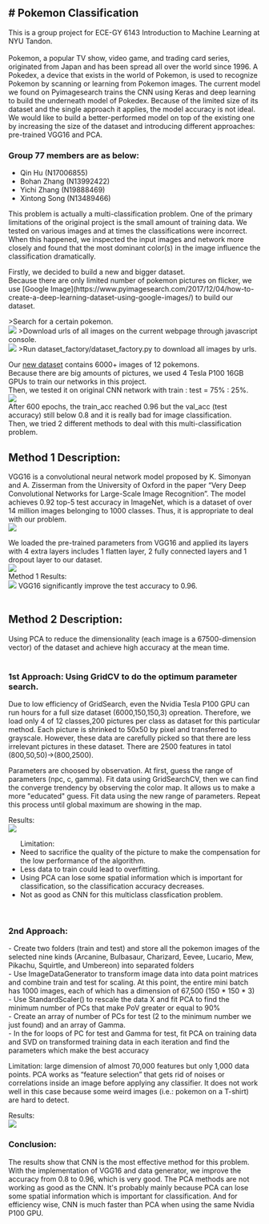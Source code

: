 <h2># Pokemon Classification</h2>
This is a group project for ECE-GY 6143 Introduction to Machine Learning at NYU Tandon.<br/>
<br/>
Pokemon, a popular TV show, video game, and trading card series, originated from Japan
and has been spread all over the world since 1996. A Pokedex, a device that exists in the
world of Pokemon, is used to recognize Pokemon by scanning or learning from Pokemon
images. The current model we found on Pyimagesearch trains the CNN using Keras and
deep learning to build the underneath model of Pokedex. Because of the limited size of its
dataset and the single approach it applies, the model accuracy is not ideal. We would like to
build a better-performed model on top of the existing one by increasing the size of the
dataset and introducing different approaches: pre-trained VGG16 and PCA.<br/>

<h3>Group 77 members are as below: <br/></h3>
<ul>
<li>Qin Hu (N17006855) <br/></li>
<li>Bohan Zhang (N13992422) <br/></li>
<li>Yichi Zhang (N19888469) <br/></li>
<li>Xintong Song (N13489466) <br/></li>
</ul>
<p>This problem is actually a multi-classification problem. One of the primary limitations of the original project is the small amount of training data. We tested on various images and at times the classifications were incorrect. When this happened, we inspected the input images and network more closely and found that the most dominant color(s) in the image influence the classification dramatically. </p>

<p>Firstly, we decided to build a new and bigger dataset.<br/>
Because there are only limited number of pokemon pictures on flicker, we use  [Google Image](https://www.pyimagesearch.com/2017/12/04/how-to-create-a-deep-learning-dataset-using-google-images/) to build our dataset. </p>
>Search for a certain pokemon.<br/>
<img src="google_dataset_1.png">
>Download urls of all images on the current webpage through javascript console.<br/>
<img src="google_dataset_2.png">
>Run dataset_factory/dataset_factory.py to download all images by urls.<br/>

Our [new dataset](https://www.dropbox.com/s/fvmfh7mq96o6aq0/new_dataset.zip?dl=0) contains 6000+ images of 12 pokemons.<br/>
Because there are big amounts of pictures, we used 4 Tesla P100 16GB GPUs to train our networks in this project.<br/>
Then, we tested it on original CNN network with train : test = 75% : 25%. <br/>
<img src="cnn_new_dataset.png">
<br/>
After 600 epochs, the train_acc reached 0.96 but the val_acc (test accuracy) still below 0.8 and it is really bad for image classification.<br/>
Then, we tried 2 different methods to deal with this multi-classification problem.<br/>
<h2>Method 1 Description: <br/></h2>
VGG16 is a convolutional neural network model proposed by K. Simonyan and A. Zisserman from the University of Oxford in the paper “Very Deep Convolutional Networks for Large-Scale Image Recognition”. The model achieves 0.92 top-5 test accuracy in ImageNet, which is a dataset of over 14 million images belonging to 1000 classes. Thus, it is appropriate to deal with our problem. <br/>
<img src="vgg_structure.png">
<br/>

We loaded the pre-trained parameters from VGG16 and applied its layers with 4 extra layers includes 1 flatten layer, 2 fully connected layers and 1 dropout layer to our dataset.<br/>
<img src="vgg16_extra_layers.png">
<br />
Method 1 Results: <br/>
<img src="agg.png">
VGG16 significantly improve the test accuracy to 0.96.<br/>
<br/>


<h2>Method 2 Description: <br/></h2>
Using PCA to reduce the dimensionality (each image is a 67500-dimension vector) of the dataset and achieve high accuracy at the mean time. <br/>
<br/>
<h3>1st Approach: Using GridCV to do the optimum parameter search.<br/></h3>
<p>Due to low efficiency of GridSearch, even the Nvidia Tesla P100 GPU can run hours for a full size dataset (6000,150,150,3) opreation. Therefore, we load only 4 of 12 classes,200 pictures per class as dataset for this particular method. Each picture is shrinked to 50x50 by pixel and transferred to grayscale. However, these data are carefully picked so that there are less irrelevant pictures in these dataset.  There are 2500 features in tatol (800,50,50)->(800,2500).</p>
<p>Parameters are choosed by observation. At first, guess the range of parameters (npc, c, gamma). Fit data using GridSearchCV, then we can find the converge trendency by observing the color map. It allows us to make a more "educated" guess. Fit data using the new range of parameters. Repeat this process until global maximum are showing in the map.</p>
Results: <br/>
<img src="pca1.png">
<ul>Limitation: <li>Need to sacrifice the quality of the picture to make the compensation for the low performance of the algorithm.</li><li>Less data to train could lead to overfitting.</li><li>Using PCA can lose some spatial information which is important for classification, so the classification accuracy decreases.</li><li>Not as good as CNN for this multiclass classfication problem.</ul>
<br/>
<h3>2nd Approach: <br/></h3>
- Create two folders (train and test) and store all the pokemon images of the selected nine kinds (Arcanine, Bulbasaur, Charizard, Eevee, Lucario, Mew, Pikachu, Squirtle, and Umbereon) into separated folders<br/>
- Use ImageDataGenerator to transform image data into data point matrices and combine train and test for scaling. At this point, the entire mini batch has 1000 images, each of which has a dimension of 67,500 (150 * 150 * 3)<br/>
- Use StandardScaler() to rescale the data X and fit PCA to find the minimum number of PCs that make PoV greater or equal to 90%<br/>
- Create an array of number of PCs for test (2 to the minimum number we just found) and an array of Gamma.<br/>
- In the for loops of PC for test and Gamma for test, fit PCA on training data and SVD on transformed training data in each iteration and find the parameters which make the best accuracy <br/>

<p>Limitation: large dimension of almost 70,000 features but only 1,000 data points. PCA works as “feature selection” that gets rid of noises or correlations inside an image before applying any classifier. It does not work well in this case because some weird images (i.e.: pokemon on a T-shirt) are hard to detect. <br/></p>

Results: <br/>
<img src="pca2.png"><br/>
<h3>Conclusion:</h3>
<p>The results show that CNN is the most effective method for this problem. With the implementation of VGG16 and data generator, we improve the accuracy from 0.8 to 0.96, which is very good. The PCA methods are not working as good as the CNN. It's probably mainly because PCA can lose some spatial information which is important for classification. And for efficiency wise, CNN is much faster than PCA when using the same Nvidia P100 GPU.<br/></p>
